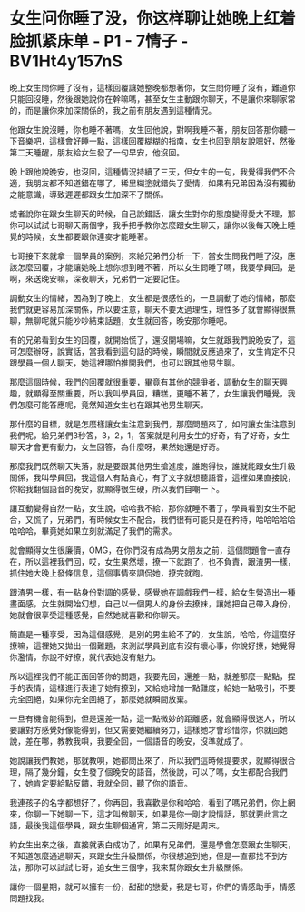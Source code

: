# 女生问你睡了没，你这样聊让她晚上红着脸抓紧床单 - P1 - 7情子 - BV1Ht4y157nS

晚上女生問你睡了沒有，這樣回覆讓她整晚都想著你，女生問你睡了沒有，難道你只能回沒睡，然後跟她說你在幹嘛嗎，甚至女生主動跟你聊天，不是讓你來聊家常的，而是讓你來加深關係的，我之前有朋友遇到這種情況。

他跟女生說沒睡，你也睡不著嗎，女生回他說，對啊我睡不著，朋友回答那你聽一下音樂吧，這樣會好睡一點，這樣回覆糊糊的指南，女生也回到朋友說嗯好，然後第二天睡醒，朋友給女生發了一句早安，他沒回。

晚上跟他說晚安，也沒回，這種情況持續了三天，但女生的一句，我覺得我們不合適，我朋友都不知道錯在哪了，稀里糊塗就錯失了愛情，如果有兄弟因為沒有獨動之能意識，導致遲遲都跟女生加深不了關係。

或者說你在跟女生聊天的時候，自己說錯話，讓女生對你的態度變得愛大不理，那你可以試試七哥聊天兩個字，我手把手教你怎麼跟女生聊天，讓你以後每天晚上睡覺的時候，女生都要跟你連麥才能睡著。

七哥接下來就拿一個學員的案例，來給兄弟們分析一下，當女生問我們睡了沒，應該怎麼回覆，才能讓她晚上想你想到睡不著，所以女生問睡了嗎，我要學員回，是啊，來送晚安嘛，深夜聊天，兄弟們一定要記住。

調動女生的情緒，因為到了晚上，女生都是很感性的，一旦調動了她的情緒，那麼我們就更容易加深關係，所以要注意，聊天不要太過理性，理性多了就會顯得很無聊，無聊呢就只能吵吵結束話題，女生就回答，晚安那你睡吧。

有的兄弟看到女生的回覆，就開始慌了，還沒開場嘛，女生就跟我們說晚安了，這可怎麼辦呀，說實話，當我看到這句話的時候，瞬間就反應過來了，女生肯定不只跟學員一個人聊天，她這裡哪怕推開我們，也可以跟其他男生聊。

那麼這個時候，我們的回覆就很重要，畢竟有其他的競爭者，調動女生的聊天興趣，就顯得至關重要，所以我叫學員回，糟糕，更睡不著了，女生讓我們睡覺，我們怎麼可能答應呢，竟然知道女生也在跟其他男生聊天。

那什麼的目標，就是怎麼樣讓女生注意到我們，那麼問題來了，如何讓女生注意到我們呢，給兄弟們3秒答，3，2，1，答案就是利用女生的好奇，有了好奇，女生聊天才會更有動力，女生回答，為什麼呀，果然她還是好奇。

那麼我們既然聊天失落，就是要跟其他男生搶進度，誰跑得快，誰就能跟女生升級關係，我叫學員回，我這個人有點貪心，有了文字就想聽語音，這裡如果直接說，你給我翻個語音的晚安，就顯得很生硬，所以我們自嘲一下。

讓互動變得自然一點，女生說，哈哈我不給，那你就睡不著了，學員看到女生不配合，又慌了，兄弟們，有時候女生不配合，我們很有可能只是在矜持，哈哈哈哈哈哈哈哈，畢竟她如果立刻就滿足了我們的需求。

就會顯得女生很廉價，OMG，在你們沒有成為男女朋友之前，這個問題會一直存在，所以這裡我們回，哎，女生果然壞，撩一下就跑了，也不負責，跟渣男一樣，抓住她大晚上發條信息，這個事情來調侃她，撩完就跑。

跟渣男一樣，有一點身份對調的感覺，感覺她在調戲我們一樣，給女生營造出一種畫面感，女生就開始幻想，自己以一個男人的身份去撩妹，讓她把自己帶入身份，她就會很享受這種感覺，自然她就喜歡和你聊天。

簡直是一種享受，因為這個感覺，是別的男生給不了的，女生說，哈哈，你這麼好撩嘛，這裡她又拋出一個難題，來測試學員到底有沒有壞心事，你說好撩，她覺得你濫情，你說不好撩，就代表她沒有魅力。

所以這裡我們不能正面回答你的問題，我要先回，還差一點，就差那麼一點點，捏手的表情，這樣進行表達了她有撩到，又給她增加一點難度，給她一點吸引，不要完全回絕，如果你完全回絕了，那麼她就瞬間放棄。

一旦有機會能得到，但是還差一點，這一點微妙的距離感，就會顯得很迷人，所以要讓對方感覺好像能得到，但又需要她繼續努力，這樣她才會珍惜你，你就回她說，差在哪，教教我唄，我要全回，一個語音的晚安，沒準就成了。

她說讓我們教她，那就教唄，她都問出來了，所以我們這時候提要求，就顯得很合理，隔了幾分鐘，女生發了個晚安的語音，然後說，可以了嗎，女生都配合我們了，她肯定要給點反饋，我就全回，聽了你的語音。

我連孩子的名字都想好了，你再回，我喜歡是你和哈哈，看到了嗎兄弟們，你上網來，你聊一下她聊一下，這才叫做聊天，如果是你一剛才說情話，那就要此言之語，最後我這個學員，跟女生聊個通宵，第二天剛好是周末。

約女生出來之後，直接就表白成功了，如果有兄弟們，還是學會怎麼跟女生聊天，不知道怎麼通過聊天，來跟女生升級關係，你很想追到她，但是一直都找不到方法，那你可以試試七哥，追女生三個字，我來幫你跟女生升級關係。

讓你一個星期，就可以擁有一份，甜甜的戀愛，我是七哥，你們的情感助手，情感問題找我。